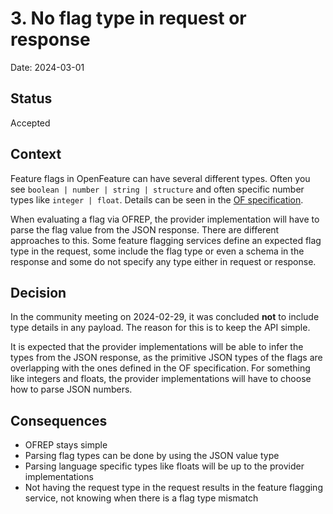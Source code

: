 # 3. No flag type in request or response

Date: 2024-03-01

## Status

Accepted

## Context

Feature flags in OpenFeature can have several different types.
Often you see `boolean | number | string | structure` and often specific number types like `integer | float`.
Details can be seen in the [OF specification](https://openfeature.dev/specification/types).

When evaluating a flag via OFREP, the provider implementation will have to parse the flag value from the JSON response.
There are different approaches to this. Some feature flagging services define an expected flag type in the request, some
include the flag type or even a schema in the response and some do not specify any type either in request or response.

## Decision

In the community meeting on 2024-02-29, it was concluded **not** to include type details in any payload.
The reason for this is to keep the API simple.

It is expected that the provider implementations will be able to infer the types from the JSON response, as the
primitive JSON types of the flags are overlapping with the ones defined in the OF specification.
For something like integers and floats, the provider implementations will have to choose how to parse JSON numbers.

## Consequences

- OFREP stays simple
- Parsing flag types can be done by using the JSON value type
- Parsing language specific types like floats will be up to the provider implementations
- Not having the request type in the request results in the feature flagging service, not knowing when there is a flag
  type mismatch
